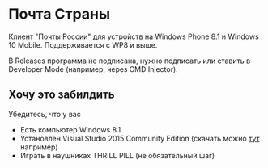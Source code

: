 # Почта Страны

Клиент "Почты России" для устройств на Windows Phone 8.1 и Windows 10 Mobile. Поддерживается с WP8 и выше. 

В Releases программа не подписана, нужно подписать или ставить в Developer Mode (например, через CMD Injector).

## Хочу это забилдить

Убедитесь, что у вас

- Есть компьютер Windows 8.1
- Установлен Visual Studio 2015 Community Edition (скачать можно [тут](https://archive.org/details/vs2015.3.com_enu_202102&e=124743917) например)
- Играть в наушниках THRILL PILL (не обязательный шаг)
